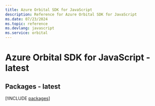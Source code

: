 ```yaml
---
title: Azure Orbital SDK for JavaScript
description: Reference for Azure Orbital SDK for JavaScript
ms.date: 07/23/2024
ms.topic: reference
ms.devlang: javascript
ms.service: orbital
---
```

# Azure Orbital SDK for JavaScript - latest
## Packages - latest
[!INCLUDE [packages](orbital-index.md)]
